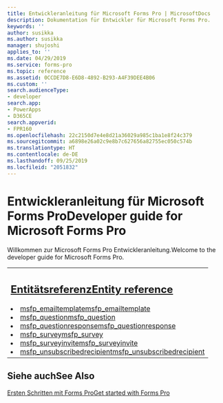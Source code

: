 ```yaml
---
title: Entwickleranleitung für Microsoft Forms Pro | MicrosoftDocs
description: Dokumentation für Entwickler für Microsoft Forms Pro.
keywords: ''
author: susikka
ms.author: susikka
manager: shujoshi
applies_to: ''
ms.date: 04/29/2019
ms.service: forms-pro
ms.topic: reference
ms.assetid: 0CCDE7D8-E6D8-4892-B293-A4F39DEE4B06
ms.custom: ''
search.audienceType:
- developer
search.app:
- PowerApps
- D365CE
search.appverid:
- FPR160
ms.openlocfilehash: 22c2150d7e4e8d21a36029a985c1ba1e8f24c379
ms.sourcegitcommit: a6898e26a02c9e8b7c627656a82755ec050c574b
ms.translationtype: HT
ms.contentlocale: de-DE
ms.lasthandoff: 09/25/2019
ms.locfileid: "2051832"
---
```

# <a name="developer-guide-for-microsoft-forms-pro"></a><span data-ttu-id="5bfa3-103">Entwickleranleitung für Microsoft Forms Pro</span><span class="sxs-lookup"><span data-stu-id="5bfa3-103">Developer guide for Microsoft Forms Pro</span></span>



<span data-ttu-id="5bfa3-104">Willkommen zur Microsoft Forms Pro Entwickleranleitung.</span><span class="sxs-lookup"><span data-stu-id="5bfa3-104">Welcome to the developer guide for Microsoft Forms Pro.</span></span>

<table>
<tr><td>
<h2><span data-ttu-id="5bfa3-105"><a href="forms-pro-reference.md">Entitätsreferenz</a></span><span class="sxs-lookup"><span data-stu-id="5bfa3-105"><a href="forms-pro-reference.md">Entity reference</a></span></span></h2>
<li><span data-ttu-id="5bfa3-106"><a href="reference/entities/msfp_emailtemplate.md">msfp_emailtemplate</a></span><span class="sxs-lookup"><span data-stu-id="5bfa3-106"><a href="reference/entities/msfp_emailtemplate.md">msfp_emailtemplate</a></span></span></li>
<li><span data-ttu-id="5bfa3-107"><a href="reference/entities/msfp_question.md">msfp_question</a></span><span class="sxs-lookup"><span data-stu-id="5bfa3-107"><a href="reference/entities/msfp_question.md">msfp_question</a></span></span></li>
<li><span data-ttu-id="5bfa3-108"><a href="reference/entities/msfp_questionresponse.md">msfp_questionresponse</a></span><span class="sxs-lookup"><span data-stu-id="5bfa3-108"><a href="reference/entities/msfp_questionresponse.md">msfp_questionresponse</a></span></span></li>
<li><span data-ttu-id="5bfa3-109"><a href="reference/entities/msfp_survey.md">msfp_survey</a></span><span class="sxs-lookup"><span data-stu-id="5bfa3-109"><a href="reference/entities/msfp_survey.md">msfp_survey</a></span></span></li>
<li><span data-ttu-id="5bfa3-110"><a href="reference/entities/msfp_surveyinvite.md">msfp_surveyinvite</a></span><span class="sxs-lookup"><span data-stu-id="5bfa3-110"><a href="reference/entities/msfp_surveyinvite.md">msfp_surveyinvite</a></span></span></li>
<li><span data-ttu-id="5bfa3-111"><a href="reference/entities/msfp_unsubscribedrecipient.md">msfp_unsubscribedrecipient</a></span><span class="sxs-lookup"><span data-stu-id="5bfa3-111"><a href="reference/entities/msfp_unsubscribedrecipient.md">msfp_unsubscribedrecipient</a></span></span></li>
</td></tr>
</table>

## <a name="see-also"></a><span data-ttu-id="5bfa3-112">Siehe auch</span><span class="sxs-lookup"><span data-stu-id="5bfa3-112">See Also</span></span>

[<span data-ttu-id="5bfa3-113">Ersten Schritten mit Forms Pro</span><span class="sxs-lookup"><span data-stu-id="5bfa3-113">Get started with Forms Pro</span></span>](../get-started.md)
